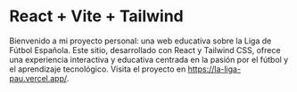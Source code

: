 # React + Vite + Tailwind

Bienvenido a mi proyecto personal: una web educativa sobre la Liga de Fútbol Española. Este sitio, desarrollado con React y Tailwind CSS, ofrece una experiencia interactiva y educativa centrada en la pasión por el fútbol y el aprendizaje tecnológico. Visita el proyecto en https://la-liga-pau.vercel.app/.


